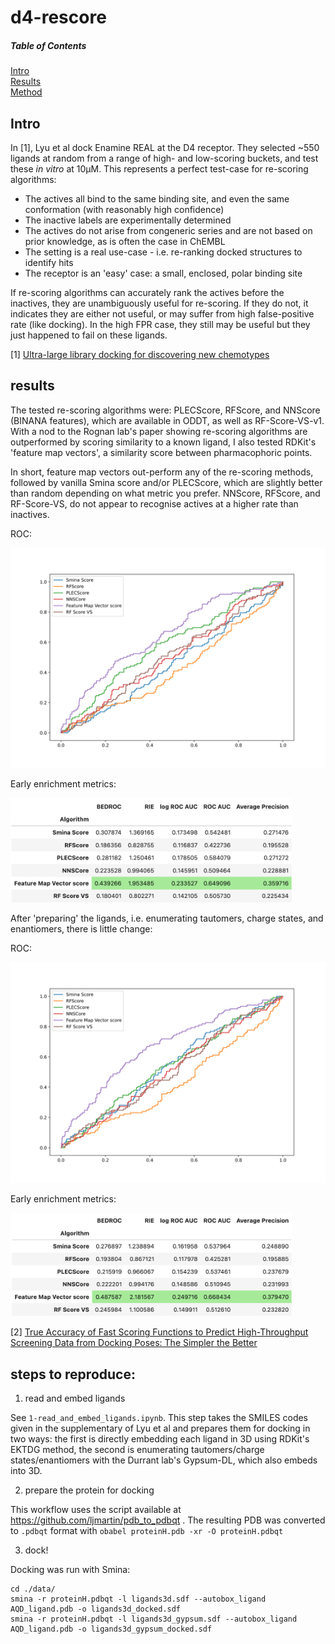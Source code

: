 # d4-rescore

##### Table of Contents  
[Intro](#intro)  
[Results](#results)  
[Method](#method)  


<a name="intro"/>

## Intro
In [1], Lyu et al dock Enamine REAL at the D4 receptor. They selected ~550 ligands at random from a range of high- and low-scoring buckets, and test these _in vitro_ at 10µM. This represents a perfect test-case for re-scoring algorithms:
- The actives all bind to the same binding site, and even the same conformation (with reasonably high confidence)
- The inactive labels are experimentally determined
- The actives do not arise from congeneric series and are not based on prior knowledge, as is often the case in ChEMBL
- The setting is a real use-case - i.e. re-ranking docked structures to identify hits
- The receptor is an 'easy' case: a small, enclosed, polar binding site

If re-scoring algorithms can accurately rank the actives before the inactives, they are unambiguously useful for re-scoring. If they do not, it indicates they are either not useful, or may suffer from high false-positive rate (like docking). In the high FPR case, they still may be useful but they just happened to fail on these ligands. 

[1] [Ultra-large library docking for discovering new chemotypes](https://www.nature.com/articles/s41586-019-0917-9)

<a name="results"/>

## results
The tested re-scoring algorithms were:  PLECScore, RFScore, and NNScore (BINANA features), which are available in ODDT, as well as RF-Score-VS-v1. With a nod to the Rognan lab's paper showing re-scoring algorithms are outperformed by scoring similarity to a known ligand, I also tested RDKit's 'feature map vectors', a similarity score between pharmacophoric points.

In short, feature map vectors out-perform any of the re-scoring methods, followed by vanilla Smina score and/or PLECScore, which are slightly better than random depending on what metric you prefer. NNScore, RFScore, and RF-Score-VS, do not appear to recognise actives at a higher rate than inactives. 

ROC:

<img src="./figs/rocs.svg" width="550">

Early enrichment metrics:

<img src="./figs/early_enrichment.png" width="450">


After 'preparing' the ligands, i.e. enumerating tautomers, charge states, and enantiomers, there is little change:

ROC:

<img src="./figs/rocs_gypsum.svg" width="550">

Early enrichment metrics:

<img src="./figs/early_enrichment_gypsum.png" width="450">


[2] [True Accuracy of Fast Scoring Functions to Predict High-Throughput Screening Data from Docking Poses: The Simpler the Better](https://pubs.acs.org/doi/abs/10.1021/acs.jcim.1c00292)

<a name="method"/>

## steps to reproduce:

1. read and embed ligands

See `1-read_and_embed_ligands.ipynb`. This step takes the SMILES codes given in the supplementary of Lyu et al and prepares them for docking in two ways: the first is directly embedding each ligand in 3D using RDKit's EKTDG method, the second is enumerating tautomers/charge states/enantiomers with the Durrant lab's Gypsum-DL, which also embeds into 3D.

2. prepare the protein for docking

This workflow uses the script available at https://github.com/ljmartin/pdb_to_pdbqt . The resulting PDB was converted to `.pdbqt` format with `obabel proteinH.pdb -xr -O proteinH.pdbqt`

3. dock!

Docking was run with Smina:
```
cd ./data/
smina -r proteinH.pdbqt -l ligands3d.sdf --autobox_ligand AQD_ligand.pdb -o ligands3d_docked.sdf
smina -r proteinH.pdbqt -l ligands3d_gypsum.sdf --autobox_ligand AQD_ligand.pdb -o ligands3d_gypsum_docked.sdf
```